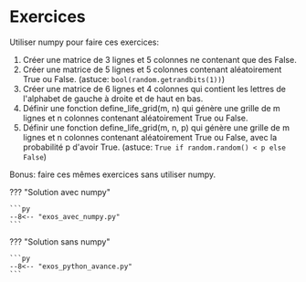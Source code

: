 # Exercices

Utiliser numpy pour faire ces exercices:

1. Créer une matrice de 3 lignes et 5 colonnes ne contenant que des False.
1. Créer une matrice de 5 lignes et 5 colonnes contenant aléatoirement True ou False. (astuce: `bool(random.getrandbits(1))`)
1. Créer une matrice de 6 lignes et 4 colonnes qui contient les lettres de l'alphabet de gauche à droite et de haut en bas.
1. Définir une fonction define_life_grid(m, n) qui génère une grille de m lignes et n colonnes contenant aléatoirement True ou False.
1. Définir une fonction define_life_grid(m, n, p) qui génère une grille de m lignes et n colonnes contenant aléatoirement True ou False, avec la probabilité p d'avoir True. (astuce: `True if random.random() < p else False`)

Bonus: faire ces mêmes exercices sans utiliser numpy.

??? "Solution avec numpy"

    ```py
    --8<-- "exos_avec_numpy.py"
    ```

??? "Solution sans numpy"

    ```py
    --8<-- "exos_python_avance.py"
    ```
